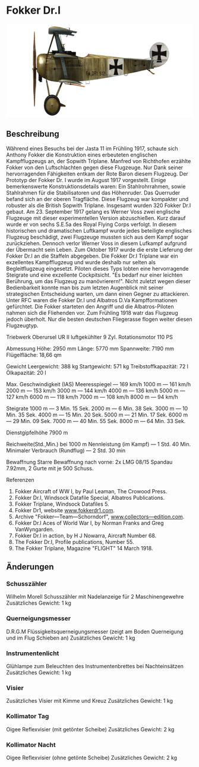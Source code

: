 # Fokker Dr.I

![fokkerdr1](../images/fokkerdr1.png)

## Beschreibung

Während eines Besuchs bei der Jasta 11 im Frühling 1917, schaute sich Anthony Fokker die Konstruktion eines erbeuteten englischen Kampfflugzeugs an, der Sopwith Triplane. Manfred von Richthofen erzählte Fokker von den Luftschlachten gegen diese Flugzeuge. Nur Dank seiner hervorragenden Fähigkeiten entkam der Rote Baron diesem Flugzeug. Der Prototyp der Fokker Dr. I wurde im August 1917 vorgestellt. Einige bemerkenswerte Konstruktionsdetails waren: Ein Stahlrohrrahmen, sowie Stahlrahmen für die Stabilisatoren und das Höhenruder. Das Querruder befand sich an der oberen Tragfläche. Diese Flugzeug war kompakter und robuster als die British Sopwith Triplane. Insgesamt wurden 320 Fokker Dr.I gebaut.
Am 23. September 1917 gelang es Werner Voss zwei englische Flugzeuge mit dieser experimentellen Version abzuschießen. Kurz darauf wurde er von sechs S.E.5a des Royal Flying Corps verfolgt. In diesem historischen und dramatischen Luftkampf wurde jedes beteiligte englisches Flugzeug beschädigt, zwei Flugzeuge mussten sich aus dem Kampf sogar zurückziehen. Dennoch verlor Werner Voss in diesem Lufkampf aufgrund der Übermacht sein Leben.
Zum Oktober 1917 wurde die erste Lieferung der Fokker Dr.I an die Staffeln abgegeben.
Die Fokker Dr.I Triplane war ein exzellentes Kampfflugzeug und wurde deshalb nur selten als Begleitflugzeug eingesetzt.
Piloten dieses Typs lobten eine hervorragende Steigrate und eine exzellente Cockpitsicht. "Es bedarf nur einer leichten Berührung, um das Flugzeug zu manövrierern!". Nicht zuletzt wegen dieser Bedienbarkeit konnte man bis zum letzten Augenblick mit seiner strategischen Entscheidung warten, um dann einen Gegner zu attackieren. Unter RFC waren die Fokker Dr.I und Albatros D.Va Kampfformationen gefürchtet. Die Fokker starteten den Angriff und die Albatros-Piloten nahmen sich die Fliehenden vor. Zum Frühling 1918 watr das Flugzeug jedoch überholt. Nur die besten deutschen Fliegerasse flogen weiter diesen Flugzeugtyp.


Triebwerk Oberursel UR II  luftgekühlter  9 Zyl. Rotationsmotor 110 PS

Abmessung
Höhe: 2950 mm
Länge: 5770 mm
Spannweite: 7190 mm
Flügelfläche: 18,66 qm

Gewicht
Leergewicht: 388 kg
Startgewicht: 571 kg
Treibstoffkapazität: 72 l
Ölkapazität: 20 l

Max. Geschwindigkeit (IAS)
Meeresspiegel — 169 km/h
1000 m — 161 km/h
2000 m — 153 km/h
3000 m — 144 km/h
4000 m — 136 km/h
5000 m — 127 km/h
6000 m — 118 km/h
7000 m — 108 km/h
8000 m — 94 km/h

Steigrate
1000 m — 3 Min. 15 Sek.
2000 m — 6 Min. 38 Sek.
3000 m — 10 Min. 35 Sek.
4000 m — 15 Min. 20 Sek.
5000 m — 21 Min. 17 Sek.
6000 m — 29 Min. 09 Sek.
7000 m — 40 Min. 55 Sek.
8000 m — 64 Min. 33 Sek.

Dienstgipfelhöhe 7900 m

Reichweite(Std.,Min.) bei 1000 m
Nennleistung (im Kampf)        — 1 Std. 40 Min.
Minimaler Verbrauch (Rundflug) — 2 Std. 30 min

Bewaffnung
Starre Bewaffnung nach vorne: 2x LMG 08/15 Spandau 7.92mm, 2 Gurte mit je 500 Schuss.

Referenzen
1) Fokker Aircraft of WW I, by Paul Leaman, The Crowood Press.
2) Fokker Dr.I, Windsock Datafile Special, Albatros Publications.
3) Fokker Triplane, Windsock Datafiles 5.
3) Fokker Dr1, website www.fokkerdr1.com.
4) Archive "Fokker—Team—Schorndorf", www.collectors—edition.com.
5) Fokker Dr.I Aces of World War I, by Norman Franks and Greg VanWyngarden.
6) Fokker Dr.I in action, by H J Nowarra, Aircraft Number 68.
7) The Fokker Dr.I, Profile publications, Number 55.
8) The Fokker Triplane, Magazine "FLIGHT" 14 March 1918.

## Änderungen


### Schusszähler

Wilhelm Morell Schusszähler mit Nadelanzeige für 2 Maschinengewehre
Zusätzliches Gewicht: 1 kg


### Querneigungsmesser

D.R.G.M Flüssigkeitsquerneigungsmesser (zeigt am Boden Querneigung und im Flug Schieben an)
Zusätzliches Gewicht: 1 kg


### Instrumentenlicht

Glühlampe zum Beleuchten des Instrumentenbrettes bei Nachteinsätzen
Zusätzliches Gewicht: 1 kg


### Visier

Zusätzliches Visier mit Kimme und Kreuz
Zusätzliches Gewicht: 1 kg


### Kollimator Tag

Oigee Reflexvisier (mit getönter Scheibe)
Zusätzliches Gewicht: 2 kg


### Kollimator Nacht

Oigee Reflexvisier (ohne getönte Scheibe)
Zusätzliches Gewicht: 2 kg
